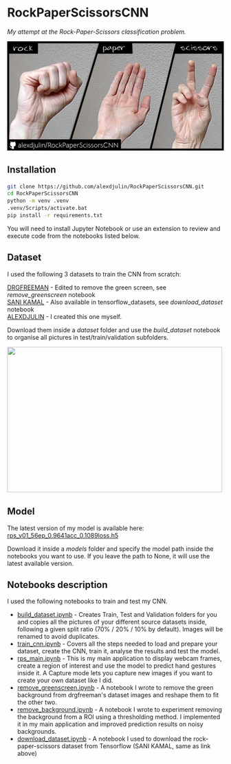 # RockPaperScissorsCNN
_My attempt at the Rock-Paper-Scissors classification problem._

![rps_title.png](medias/rps_title.png)


## Installation
```bash
git clone https://github.com/alexdjulin/RockPaperScissorsCNN.git
cd RockPaperScissorsCNN
python -m venv .venv
.venv/Scripts/activate.bat
pip install -r requirements.txt
```

You will need to install Jupyter Notebook or use an extension to review and execute code from the notebooks listed below.  

## Dataset
I used the following 3 datasets to train the CNN from scratch:

[DRGFREEMAN](https://www.kaggle.com/datasets/drgfreeman/rockpaperscissors)  - Edited to remove the green screen, see _remove_greenscreen_ notebook  
[SANI KAMAL](https://www.kaggle.com/datasets/sanikamal/rock-paper-scissors-dataset)  - Also available in tensorflow_datasets, see _download_dataset_ notebook  
[ALEXDJULIN](https://www.kaggle.com/datasets/alexandredj/rock-paper-scissors-dataset)  -  I created this one myself.  

Download them inside a _dataset_ folder and use the _build_dataset_ notebook to organise all pictures in test/train/validation subfolders.  

<img src="medias/rps_predict.gif" width=500 height=338>

## Model
The latest version of my model is available here:  
[rps_v01_56ep_0.9641acc_0.1089loss.h5](https://www.kaggle.com/models/alexandredj/rockpaperscissorscnn)

Download it inside a _models_ folder and specify the model path inside the notebooks you want to use. If you leave the path to None, it will use the latest available version.

## Notebooks description
I used the following notebooks to train and test my CNN.  

- [build_dataset.ipynb](https://github.com/alexdjulin/RockPaperScissorsCNN/blob/main/build_dataset.ipynb) - Creates Train, Test and Validation folders for you and copies all the pictures of your different source datasets inside, following a given split ratio (70% / 20% / 10% by default). Images will be renamed to avoid duplicates.
- [train_cnn.ipynb](https://github.com/alexdjulin/RockPaperScissorsCNN/blob/main/train_cnn.ipynb) - Covers all the steps needed to load and prepare your dataset, create the CNN, train it, analyse the results and test the model.
- [rps_main.ipynb](https://github.com/alexdjulin/RockPaperScissorsCNN/blob/main/rps_main.ipynb) - This is my main application to display webcam frames, create a region of interest and use the model to predict hand gestures inside it. A Capture mode lets you capture new images if you want to create your own dataset like I did.
- [remove_greenscreen.ipynb](https://github.com/alexdjulin/RockPaperScissorsCNN/blob/main/remove_greenscreen.ipynb) - A notebook I wrote to remove the green background from drgfreeman's dataset images and reshape them to fit the other two.
- [remove_background.ipynb](https://github.com/alexdjulin/RockPaperScissorsCNN/blob/main/remove_background.ipynb) - A notebook I wrote to experiment removing the background from a ROI using a thresholding method. I implemented it in my main application and improved prediction results on noisy backgrounds.
- [download_dataset.ipynb](https://github.com/alexdjulin/RockPaperScissorsCNN/blob/main/download_dataset.ipynb) - A notebook I used to download the rock-paper-scissors dataset from Tensorflow (SANI KAMAL, same as link above)
